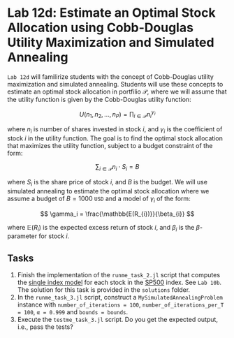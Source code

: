 # Lab 12d: Estimate an Optimal Stock Allocation using Cobb-Douglas Utility Maximization and Simulated Annealing
`Lab 12d` will familirize students with the concept of Cobb-Douglas utility maximization and simulated annealing. Students will use these concepts to estimate an optimal stock allocation in portfilio $\mathcal{P}$, where we will assume that the utility function is given by the Cobb-Douglas utility function:

$$
U(n_1, n_2, \dots, n_{P}) = \prod_{i\in\mathcal{P}} n_i^{\gamma_i}
$$

where $n_i$ is number of shares invested in stock $i$, and $\gamma_i$ is the coefficient of stock $i$ in the utility function. The goal is to find the optimal stock allocation that maximizes the utility function, subject to a budget constraint of the form:

$$
\sum_{i\in\mathcal{P}} {n_i}\cdot{S_i} = B
$$

where $S_i$ is the share price of stock $i$, and $B$ is the budget. We will use simulated annealing to estimate the optimal stock allocation where we assume a budget of $B=1000$ `USD` and a model of $\gamma_i$ of the form:

$$
\gamma_i = \frac{\mathbb{E(R_{i})}}{\beta_{i}}
$$

where $\mathbb{E}(R_{i})$ is the expected excess return of stock $i$, and $\beta_{i}$ is the $\beta$-parameter for stock $i$. 

## Tasks
1. Finish the implementation of the `runme_task_2.jl` script that computes the [single index model](https://en.wikipedia.org/wiki/Single-index_model) for each stock in the [SP500](https://en.wikipedia.org/wiki/S&P_500) index. See `Lab 10b`. The solution for this task is provided in the `solutions` folder.
2. In the `runme_task_3.jl` script, construct a `MySimulatedAnnealingProblem` instance with `number_of_iterations = 100`,
`number_of_iterations_per_T = 100`, `α = 0.999` and `bounds = bounds`.
3. Execute the `testme_task_3.jl` script. Do you get the expected output, i.e., pass the tests?
